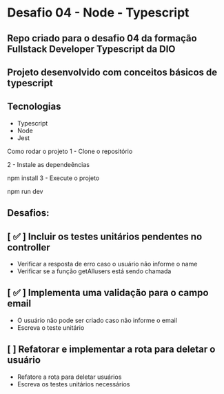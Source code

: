 # Desafio 04 - Node - Typescript 
## Repo criado para o desafio 04 da formação Fullstack Developer Typescript da DIO

## Projeto desenvolvido com conceitos básicos de typescript
 ## Tecnologias
  - Typescript
  - Node
  - Jest

Como rodar o projeto
1 - Clone o repositório

2 - Instale as dependeências

npm install
3 - Execute o projeto

npm run dev
## Desafios: 
## [ ✅ ] Incluir os testes unitários pendentes no controller

- Verificar a resposta de erro caso o usuário não informe o name
- Verificar se a função getAllusers está sendo chamada

## [ ✅ ] Implementa uma validação para o campo email

- O usuário nâo pode ser criado caso não informe o email
- Escreva o teste unitário

## [ ] Refatorar e implementar a rota para deletar o usuário

- Refatore a rota para deletar usuários
- Escreva os testes unitários necessários
